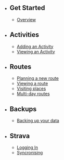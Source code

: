 - ## Get Started
    - [Overview](/{{route}}/{{version}}/overview)
- ## Activities
    - [Adding an Activity](/{{route}}/{{version}}/activity/adding)
    - [Viewing an Activity](/{{route}}/{{version}}/activity/viewing)
- ## Routes
    - [Planning a new route](/{{route}}/{{version}}/route/adding)
    - [Viewing a route](/{{route}}/{{version}}/route/viewing)
    - [Visiting places](/{{route}}/{{version}}/route/places)
    - [Multi-day routes](/{{route}}/{{version}}/route/multi-day)
- ## Backups
    - [Backing up your data](/{{route}}/{{version}}/backup/adding)
- ## Strava
    - [Logging In](/{{route}}/{{version}}/strava/logging-in)
    - [Syncronising](/{{route}}/{{version}}/strava/syncronising)
